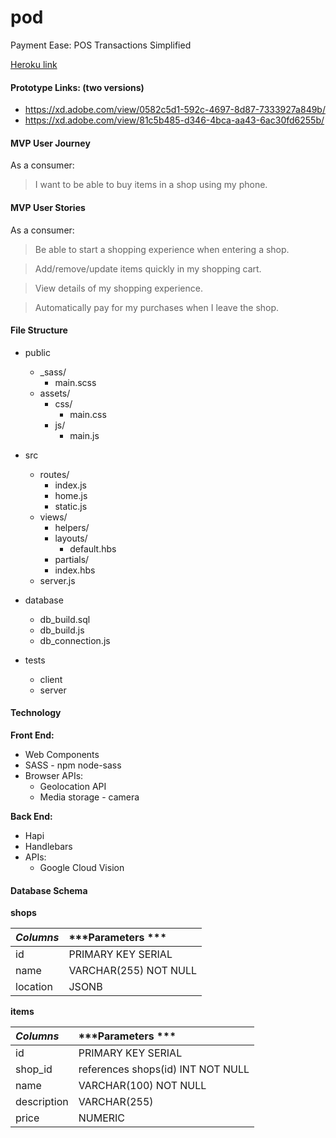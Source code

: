 # pod
Payment Ease: POS Transactions Simplified

[Heroku link](https://lit-forest-80816.herokuapp.com/)

#### Prototype Links: (two versions)
- https://xd.adobe.com/view/0582c5d1-592c-4697-8d87-7333927a849b/
- https://xd.adobe.com/view/81c5b485-d346-4bca-aa43-6ac30fd6255b/

#### MVP User Journey

As a consumer:
> I want to be able to buy items in a shop using my phone.

#### MVP User Stories

As a consumer:
> Be able to start a shopping experience when entering a shop.

> Add/remove/update items quickly in my shopping cart.

> View details of my shopping experience.

> Automatically pay for my purchases when I leave the shop.

#### File Structure
- public
  - \_sass/
    - main.scss
  - assets/
    - css/
      - main.css
    - js/
      - main.js
- src
  - routes/
    - index.js
    - home.js
    - static.js
  - views/
    - helpers/
    - layouts/
      - default.hbs
    - partials/
    - index.hbs
  - server.js
- database
  - db_build.sql
  - db_build.js
  - db_connection.js

- tests
  - client
  - server


#### Technology

**Front End:**
- Web Components
- SASS - npm node-sass
- Browser APIs:
  - Geolocation API
  - Media storage - camera

**Back End:**
- Hapi
- Handlebars
- APIs:
  - Google Cloud Vision

#### Database Schema

**shops**

| ***Columns***  | ***Parameters  ***   |
| :------------- | :------------------  |
|       id       |  PRIMARY KEY SERIAL  |
|      name      | VARCHAR(255) NOT NULL|
|    location    |         JSONB        |

**items**

| ***Columns***  |         ***Parameters  ***         |
| :------------- | :--------------------------------  |
|       id       |         PRIMARY KEY SERIAL         |
|     shop_id    |  references shops(id) INT NOT NULL |
|      name      |        VARCHAR(100) NOT NULL       |
|   description  |            VARCHAR(255)            |
|      price     |               NUMERIC              |
